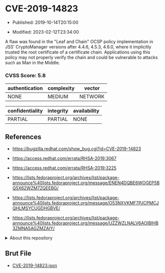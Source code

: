 # CVE-2019-14823

- Published: 2019-10-14T20:15:00

- Modified: 2023-02-12T23:34:00

A flaw was found in the "Leaf and Chain" OCSP policy implementation in JSS' CryptoManager versions after 4.4.6, 4.5.3, 4.6.0, where it implicitly trusted the root certificate of a certificate chain. Applications using this policy may not properly verify the chain and could be vulnerable to attacks such as Man in the Middle.

### CVSS Score: **5.8**

| authentication | complexity | vector |
| --- | --- | --- |
| NONE | MEDIUM | NETWORK |

| confidentiality | integrity | availability |
| --- | --- | --- |
| PARTIAL | PARTIAL | NONE |

## References

* https://bugzilla.redhat.com/show_bug.cgi?id=CVE-2019-14823

* https://access.redhat.com/errata/RHSA-2019:3067

* https://access.redhat.com/errata/RHSA-2019:3225

* https://lists.fedoraproject.org/archives/list/package-announce%40lists.fedoraproject.org/message/ENEN4DQBE6WOGEP5BQ5X62WZM7ZQEEBG/

* https://lists.fedoraproject.org/archives/list/package-announce%40lists.fedoraproject.org/message/O53NXVKMF7PJCPMCJQHLMSYCUGDHGBVE/

* https://lists.fedoraproject.org/archives/list/package-announce%40lists.fedoraproject.org/message/UZZWZLNALV6AOIBIHB3ZMNA5AGZMZAIY/

<details>
<summary>About this repository</summary> 

  This repository is part of the project [Live Hack CVE](https://github.com/Live-Hack-CVE). Main website can be found [www.live-hack.org](https://www.live-hack.org) 
  
  Made by [Sn0wAlice](https://github.com/Sn0wAlice) for the people that care about security and need to have a feed of the latest CVEs. Hope you enjoy it, don't forget to star the repo and follow me on [Twitter](https://twitter.com/Sn0wAlice) and [Github](https://github.com/Sn0wAlice). And that is my [personnal website](https://www.alice-snow.me/)

  - [Home Page](https://github.com/Live-Hack-CVE)
  - [Framework](https://github.com/Live-Hack-CVE/cve-framework)
  - [CVE database](https://github.com/Live-Hack-CVE/full_database)
  - [Changelog](https://github.com/Live-Hack-CVE/Changelog)
</details>

## Brut File

* [CVE-2019-14823.json](https://raw.githubusercontent.com/Live-Hack-CVE/full_database/main/cves/2019/CVE-2019-14823.json)

